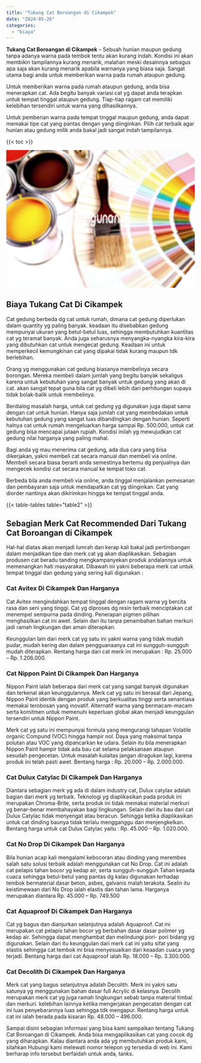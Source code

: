```yaml
---
title: "Tukang Cat Boroangan di Cikampek"
date: "2024-05-26"
categories: 
  - "biaya"
---
```


**Tukang Cat Boroangan di Cikampek** – Sebuah hunian maupun gedung tanpa adanya warna pada tembok tentu akan kurang indah. Kondisi ini akan membikin tampilannya kurang menarik, malahan meski desainnya sebagus apa saja akan kurang menarik apabila warnanya yang biasa saja. Sangat utama bagi anda untuk memberikan warna pada rumah ataupun gedung.

Untuk memberikan warna pada rumah ataupun gedung, anda bisa menerapkan cat. Ada begitu banyak variasi cat yg dapat anda terapkan untuk tempat tinggal ataupun gedung. Tiap-tiap ragam cat memiliki kelebihan tersendiri untuk warna yang dihasilkannya.

Untuk pemberian warna pada tempat tinggal maupun gedung, anda dapat memakai tipe cat yang pantas dengan yang diinginkan. Pilih cat terbaik agar hunian atau gedung milik anda bakal jadi sangat indah tampilannya.

{{< toc >}}

![Tukang Cat Boroangan di Cikampek](/images/jasa-cat-murah36.png)

## Biaya Tukang Cat Di Cikampek

Cat gedung berbeda dg cat untuk rumah, dimana cat gedung diperlukan dalam quantity yg paling banyak. keadaan itu disebabkan gedung mempunyai ukuran yang betul-betul luas, sehingga membutuhkan kuantitas cat yg teramat banyak. Anda juga seharusnya menyangka-nyangka kira-kira yang dibutuhkan cat untuk mengecat gedung. Keadaan ini untuk memperkecil kemungkinan cat yang dipakai tidak kurang maupun tdk berlebihan.

Orang yg menggunakan cat gedung biasanya membelinya secara borongan. Mereka membeli dalam jumlah yang begitu banyak sekaligus karena untuk kebutuhan yang sangat banyak untuk gedung yang akan di cat. akan sangat tepat guna bila cat yg dibeli lebih dari perhitungan supaya tidak bolak-balik untuk membelinya.

Berdialog masalah harga, untuk cat gedung yg digunakan juga dapat sama dengan cat untuk hunian. Hanya saja jumlah cat yang membedakan untuk kebutuhan gedung yang sangat luas dibandingkan dengan hunian. Seperti halnya cat untuk rumah mengeluarkan harga sampai Rp. 500.000, untuk cat gedung bisa mencapai jutaan rupiah. Kondisi inilah yg mewujudkan cat gedung nilai harganya yang paling mahal.

Bagi anda yg mau menerima cat gedung, ada dua cara yang bisa dikerjakan, yakni membeli cat secara manual dan membeli via online. Membeli secara biasa berarti anda semestinya bertemu dg penjualnya dan mengecek kondisi cat secara manual ke tempat toko cat.

Berbeda bila anda membeli via online, anda tinggal menjalankan pemesanan dan pembayaran saja untuk mendapatkan cat yg diinginkan. Cat yang diorder nantinya akan dikirimkan hingga ke tempat tinggal anda.

{{< table-tables table="table2" >}}

## Sebagian Merk Cat Recommended Dari Tukang Cat Boroangan di Cikampek

Hal-hal diatas akan menjadi lumrah dan kerap kali bakal jadi pertimbangan dalam menjadikan tipe dan merk cat yg akan diaplikasikan. Sebagian produsen cat beradu tanding mengkampanyekan produk andalannya untuk memenangkan hati masyarakat. Dibawah ini yakni beberapa merk cat untuk tempat tinggal dan gedung yang sering kali digunakan :

### Cat Avitex Di Cikampek Dan Harganya

Cat Avitex mengindahkan tempat tinggal dengan ragam warna yg bercita rasa dan seni yang tinggi. Cat yg diproses dg resin terbaik menciptakan cat menempel sempurna pada dinding. Penerapan pigmen pilihan menghasilkan cat ini awet. Selain dari itu tanpa penambahan bahan merkuri jadi ramah lingkungan dan aman diterapkan.

Keunggulan lain dari merk cat yg satu ini yakni warna yang tidak mudah pudar, mudah kering dan dalam pengguanaanya cat ini sungguh-sungguh mudah diterapkan. Rentang harga dari cat merk ini merupakan : Rp. 25.000 – Rp. 1.206.000.

### Cat Nippon Paint Di Cikampek Dan Harganya

Nippon Paint ialah beberapa dari merk cat yang sangat banyak digunakan dan terkenal akan keunggulannya. Merk cat yg satu ini berasal dari Jepang, Nippon Paint identik dengan produk yang berkualitas tinggi serta senantiasa memakai terobosan yang inovatif. Alternatif warna yang bermacam-macam serta komitmen untuk memenuhi keperluan global akan menjadi keunggulan tersendiri untuk Nippon Paint.

Merk cat yg satu ini mempunyai formula yang mengurangi tahapan Volatile organic Compund (VOC) hingga hampir nol. Daya yang maksimal tanpa polutan atau VOC yang dipancarkan ke udara. Selain itu bila menerapkan Nippon Paint hampir tidak ada bau cat selama pelaksanaan ataupun sesudah pengecetan. Untuk masalah kulaitas jangan diragukan lagi, karena produk ini telah pasti awet. Bentang harga : Rp. 20.000 – Rp. 2.000.000.

### Cat Dulux Catylac Di Cikampek Dan Harganya

Diantara sebagian merk yg ada di dalam industry cat, Dulux catylax adalah bagian dari merk yg terbaik. Teknologi yg diaplikasikan pada produk ini merupakan Chroma-Brite, serta produk ini tidak memakai material merkuri yg benar-benar membahayakan bagi lingkungan. Selain dari itu bau dari cat Dulux Catylac tidak menyengat atau beracun. Sehingga ketika diaplikasikan untuk cat dinding baunya tidak terlalu mengganggu dan menjengkelkan. Bentang harga untuk cat Dulux Catylac yaitu : Rp. 45.000 – Rp. 1.020.000.

### Cat No Drop Di Cikampek Dan Harganya

Bila hunian acap kali mengalami kebocoran atau dinding yang merembes salah satu solusi terbaik adalah menggunakan cat No Drop. Cat ini adalah cat pelapis tahan bocor yg kedap air, serta sungguh-sungguh Tahan kepada cuaca sehingga betul-betul yang pantas dg kalau digunakan terhadap tembok bermaterial dasar beton, asbes, galvanis malah terakota. Sealin itu keistimewaan dari No Drop ialah elastis dan tahan lama. Harganya merupakan diantara Rp. 45.000 – Rp. 749.500

### Cat Aquaproof Di Cikampek Dan Harganya

Cat yg bagus dan dianjurkan selanjutnya adalah Aquaproof. Cat ini merupakan cat pelapis tahan bocor yg berbahan dasar dasar polimer yg kedap air. Sehingga dapat menghambat dan melindungi pori- pori bidang yg digunakan. Selain dari itu keunggulan dari merk cat ini yaitu sifat yang elastis sehingga cat tembok ini bisa menyesuaikan dari keaadan cuaca yang terjadi. Bentang harga dari cat Aquaproof ialah Rp. 18.000 – Rp. 3.300.000.

### Cat Decolith Di Cikampek Dan Harganya

Merk cat yang bagus selanjutnya adalah Decolith. Merk ini yakni satu satunya yg menggunakan bahan dasar full Acrylic di kelasnya. Decolih merupakan merk cat yg juga ramah lingkungan sebab tanpa material timbal dan merkuri. kelebihan lainnya ketika mengerjakan pengecatan dengan cat ini luas penyebarannya luas sehingga tdk mengapur. Rentang harga untuk cat ini ialah berada pada kisaran Rp. 48.000 – 496.000.

Sampai disini sebagian informasi yang bisa kami sampaikan tentang Tukang Cat Boroangan di Cikampek. Anda bisa mengaplikasikan cat yang cocok dg yang diharapkan. Kalau diantara anda ada yg membutuhkan produk kami, silahkan Hubungi kami melewati nomor telepon yg tersedia di web ini. Kami berharap info tersebut berfaidah untuk anda, tanks.
